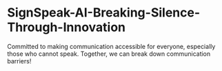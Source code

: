 # SignSpeak-AI-Breaking-Silence-Through-Innovation
Committed to making communication accessible for everyone, especially those who cannot speak. Together, we can break down communication barriers! 
